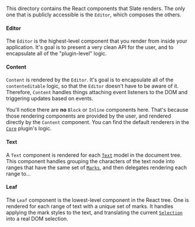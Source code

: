 
This directory contains the React components that Slate renders. The only one that is publicly accessible is the `Editor`, which composes the others.

#### Editor

The `Editor` is the highest-level component that you render from inside your application. It's goal is to present a very clean API for the user, and to encapsulate all of the "plugin-level" logic.

#### Content

`Content` is rendered by the `Editor`. It's goal is to encapsulate all of the `contenteditable` logic, so that the `Editor` doesn't have to be aware of it. Therefore, `Content` handles things attaching event listeners to the DOM and triggering updates based on events.

You'll notice there are **no** `Block` or `Inline` components here. That's because those rendering components are provided by the user, and rendered directly by the `Content` component. You can find the default renderers in the [`Core`](../plugins/core.js) plugin's logic.

#### Text

A `Text` component is rendered for each [`Text`](../models) model in the document tree. This component handles grouping the characters of the text node into ranges that have the same set of [`Marks`](../models), and then delegates rendering each range to...

#### Leaf

The `Leaf` component is the lowest-level component in the React tree. One is rendered for each range of text with a unique set of marks. It handles applying the mark styles to the text, and translating the current [`Selection`](../models) into a real DOM selection.
